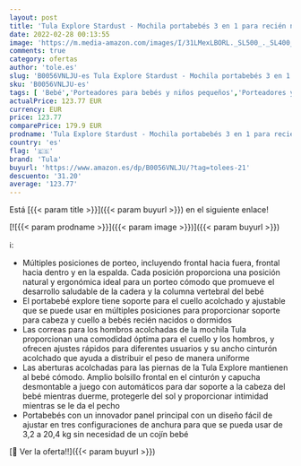 ```yaml
---
layout: post
title: 'Tula Explore Stardust - Mochila portabebés 3 en 1 para recién nacidos  3 2-20 4 kg '
date: 2022-02-28 00:13:55
image: 'https://m.media-amazon.com/images/I/31LMexLBORL._SL500_._SL400_.jpg'
comments: true
category: ofertas
author: 'tole.es'
slug: 'B0056VNLJU-es Tula Explore Stardust - Mochila portabebés 3 en 1 para...'
sku: 'B0056VNLJU-es'
tags: [ 'Bebé','Porteadores para bebés y niños pequeños','Porteadores y accesorios para bebés y niños pequeños','nacido','portabebés','recién','tula', ]
actualPrice: 123.77 EUR
currency: EUR
price: 123.77
comparePrice: 179.9 EUR
prodname: 'Tula Explore Stardust - Mochila portabebés 3 en 1 para recién nacidos  3 2-20 4 kg '
country: 'es'
flag: '🇪🇸'
brand: 'Tula'
buyurl: 'https://www.amazon.es/dp/B0056VNLJU/?tag=tolees-21'
descuento: '31.20'
average: '123.77'
---
```


Está [{{< param title >}}]({{< param buyurl >}}) en el siguiente enlace!

[![{{< param prodname >}}]({{< param image >}})]({{< param buyurl >}})

ℹ️:

- Múltiples posiciones de porteo, incluyendo frontal hacia fuera, frontal hacia dentro y en la espalda. Cada posición proporciona una posición natural y ergonómica ideal para un porteo cómodo que promueve el desarrollo saludable de la cadera y la columna vertebral del bebé
- El portabebé explore tiene soporte para el cuello acolchado y ajustable que se puede usar en múltiples posiciones para proporcionar soporte para cabeza y cuello a bebés recién nacidos o dormidos
- Las correas para los hombros acolchadas de la mochila Tula proporcionan una comodidad óptima para el cuello y los hombros, y ofrecen ajustes rápidos para diferentes usuarios y su ancho cinturón acolchado que ayuda a distribuir el peso de manera uniforme
- Las aberturas acolchadas para las piernas de la Tula Explore mantienen al bebé cómodo. Amplio bolsillo frontal en el cinturón y capucha desmontable a juego con automáticos para dar soporte a la cabeza del bebé mientras duerme, protegerle del sol y proporcionar intimidad mientras se le da el pecho
- Portabebés con un innovador panel principal con un diseño fácil de ajustar en tres configuraciones de anchura para que se pueda usar de 3,2 a 20,4 kg sin necesidad de un cojín bebé

[🛒 Ver la oferta!!]({{< param buyurl >}})
